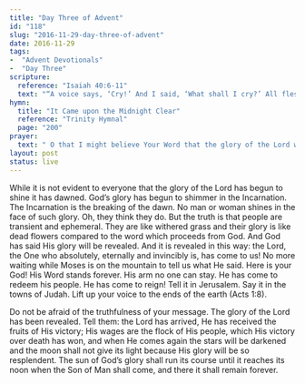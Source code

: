 ```yaml
---
title: "Day Three of Advent"
id: "118"
slug: "2016-11-29-day-three-of-advent"
date: 2016-11-29
tags:
-  "Advent Devotionals"
-  "Day Three"
scripture:
  reference: "Isaiah 40:6-11"
  text: "“A voice says, ‘Cry!’ And I said, ‘What shall I cry?’ All flesh is grass, and all its beauty is like the flower of the field. The grass withers, the flower fades when the breath of the Lord blows on it; surely the people are grass. The grass withers, the flower fades, but the word of our God will stand forever. Get you up to a high mountain, O Zion, herald of good news: lift up your voice with strength, O Jerusalem, herald of good news; lift it up, fear not; say to the cities of Judah, ‘Behold your God!’ Behold, the Lord God comes with might, and His arm rules for Him; behold, His reward is with Him, and His recompense before Him. He will tend his flock like a shepherd; He will gather the lambs in His arms; He will carry them in His bosom, and gently lead those that are with young.”"
hymn:
  title: "It Came upon the Midnight Clear"
  reference: "Trinity Hymnal"
  page: "200"
prayer:
  text: " O that I might believe Your Word that the glory of the Lord will be revealed. Make this my joy, my life and my end, that the Son might receive the reward of His Incarnation. Amen."
layout: post
status: live
---
```


While it is not evident to everyone that the glory of the Lord has begun to shine it has dawned. God’s glory has begun to shimmer in the Incarnation. The Incarnation is the breaking of the dawn. No man or woman shines in the face of such glory. Oh, they think they do. But the truth is that people are transient and ephemeral. They are like withered grass and their glory is like dead flowers compared to the word which proceeds from God. And God has said His glory will be revealed. And it is revealed in this way: the Lord, the One who absolutely, eternally and invincibly is, has come to us! No more waiting while Moses is on the mountain to tell us what He said. Here is your God! His Word stands forever. His arm no one can stay. He has come to redeem his people. He has come to reign! Tell it in Jerusalem. Say it in the towns of Judah. Lift up your voice to the ends of the earth (Acts 1:8).

Do not be afraid of the truthfulness of your message. The glory of the Lord has been revealed. Tell them: the Lord has arrived, He has received the fruits of His victory; His wages are the flock of His people, which His victory over death has won, and when He comes again the stars will be darkened and the moon shall not give its light because His glory will be so resplendent. The sun of God’s glory shall run its course until it reaches its noon when the Son of Man shall come, and there it shall remain forever.
